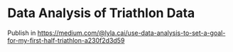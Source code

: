 # Data Analysis of Triathlon Data

Publish in https://medium.com/@lyla.cai/use-data-analysis-to-set-a-goal-for-my-first-half-triathlon-a230f2d3d59
